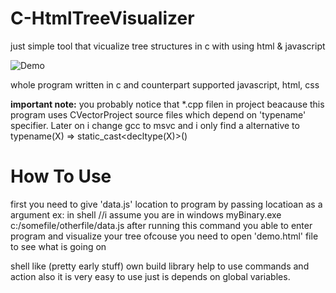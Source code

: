 # C-HtmlTreeVisualizer
just simple tool that vicualize tree structures in c  with using html &amp; javascript


![Demo](https://i.imgur.com/opLTu2v.png)

whole program written in c  and counterpart supported javascript, html, css 

<b> important note:</b> you probably notice that *.cpp filen in project beacause this program
uses CVectorProject source files which depend on 'typename' specifier. Later on i change gcc to msvc 
and i only find a alternative to typename(X)  =>  static_cast<decltype(X)>()

<h1> How To Use </h1>
first you need to give 'data.js' location to program by passing locatioan as a argument
ex:  in shell  
 //i assume you are in windows
myBinary.exe c:/somefile/otherfile/data.js
after running this command you able to enter program and visualize your tree
ofcouse you need to open 'demo.html' file to see what is going on 


shell like (pretty early stuff) own build library help to use commands and action also it is very easy to use 
just is depends on global variables.


